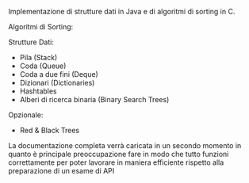 Implementazione di strutture dati in Java e di algoritmi di sorting in C.

Algoritmi di Sorting:

Strutture Dati:
- Pila (Stack) 
- Coda (Queue)
- Coda a due fini (Deque)
- Dizionari (Dictionaries)
- Hashtables
- Alberi di ricerca binaria (Binary Search Trees)

Opzionale:
- Red & Black Trees


La documentazione completa verrà caricata in un secondo momento in quanto è principale preoccupazione fare in modo che tutto funzioni correttamente per poter lavorare in 
maniera efficiente rispetto alla preparazione di un esame di API
